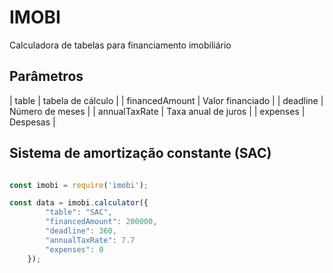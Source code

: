 # IMOBI

Calculadora de tabelas para financiamento imobiliário

## Parâmetros

| table          | tabela de cálculo   |
| financedAmount | Valor financiado    |
| deadline       | Número de meses     |
| annualTaxRate  | Taxa anual de juros |
| expenses       | Despesas            |

## Sistema de amortização constante (SAC)

```js

const imobi = require('imobi');

const data = imobi.calculator({
        "table": "SAC",
        "financedAmount": 200000,
        "deadline": 360,
        "annualTaxRate": 7.7
        "expenses": 0
    });

```

